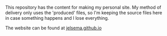This repository has the content for making my personal site. 
My method of delivery only uses the 'produced' files, so I'm keeping the source files here in case something happens and I lose everything.

The website can be found at [jelsema.github.io](https://jelsema.github.io)


<!----------------------------------------------------------------------


	library("blogdown")
	blogdown::build_site()
	
	
	blogdown::serve_site()


	blogdown::stop_server()



---------------------------------------------------------------------->

